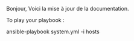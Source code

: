 Bonjour, Voici la mise à jour de la documentation.

To play your playbook :

ansible-playbook system.yml -i hosts